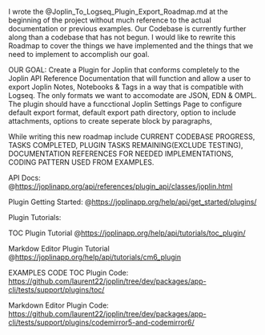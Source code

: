 I wrote the @Joplin_To_Logseq_Plugin_Export_Roadmap.md  at the beginning of the project without  much reference to the actual documentation or previous examples.   Our Codebase is currently further along than a codebase that  has not begun.  I would like to rewrite this Roadmap to cover the things we have implemented and the things that we need to implement to accomplish our goal.

OUR GOAL:  Create a Plugin for Joplin that conforms completely to the Joplin API Reference Documentation that will function and allow a user to export Joplin Notes, Notebooks & Tags in a way that is compatible with Logseq.  The only formats we want to accomodate are JSON, EDN & OMPL.  The plugin should have a funcctional Joplin Settings Page to configure default export format, default export path directory,  option to include attachments, options to create seperate block by paragraphs,

While writing this new roadmap include CURRENT CODEBASE PROGRESS, TASKS COMPLETED,  PLUGIN TASKS  REMAINING(EXCLUDE TESTING), DOCUMENTATION REFERENCES FOR NEEDED IMPLEMENTATIONS, CODING PATTERN USED FROM EXAMPLES.

API Docs: @https://joplinapp.org/api/references/plugin_api/classes/joplin.html 

Plugin Getting Started:
@https://joplinapp.org/help/api/get_started/plugins/ 

Plugin Tutorials:

TOC Plugin Tutorial
@https://joplinapp.org/help/api/tutorials/toc_plugin/

Markdow Editor Plugin Tutorial 
@https://joplinapp.org/help/api/tutorials/cm6_plugin 

EXAMPLES CODE
TOC Plugin Code: https://github.com/laurent22/joplin/tree/dev/packages/app-cli/tests/support/plugins/toc/

 Markdown Editor Plugin Code:  https://github.com/laurent22/joplin/tree/dev/packages/app-cli/tests/support/plugins/codemirror5-and-codemirror6/ 
